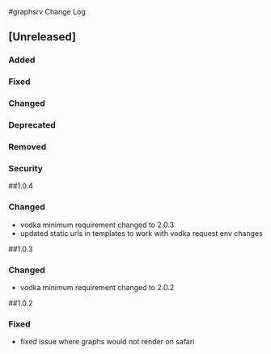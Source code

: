 
#graphsrv Change Log

## [Unreleased]
### Added
### Fixed
### Changed
### Deprecated
### Removed
### Security

##1.0.4
### Changed
- vodka minimum requirement changed to 2.0.3
- updated static urls in templates to work with vodka request env changes

##1.0.3
### Changed
- vodka minimum requirement changed to 2.0.2

##1.0.2
### Fixed
- fixed issue where graphs would not render on safari
